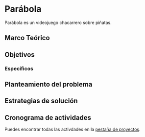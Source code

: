 # Parábola

Parábola es un videojuego chacarrero sobre piñatas.

## Marco Teórico

## Objetivos

### Específicos

## Planteamiento del problema

## Estrategias de solución

## Cronograma de actividades

Puedes encontrar todas las activdades en la [pestaña de proyectos](https://github.com/Tochtlan/parabola/projects/1).
